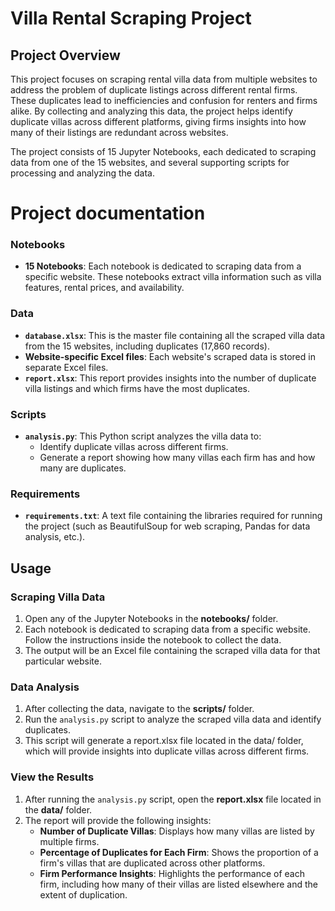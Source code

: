 # Villa Rental Scraping Project

## Project Overview

This project focuses on scraping rental villa data from multiple websites to address the problem of duplicate listings across different rental firms. These duplicates lead to inefficiencies and confusion for renters and firms alike. By collecting and analyzing this data, the project helps identify duplicate villas across different platforms, giving firms insights into how many of their listings are redundant across websites. 

The project consists of 15 Jupyter Notebooks, each dedicated to scraping data from one of the 15 websites, and several supporting scripts for processing and analyzing the data.

# Project documentation

### Notebooks
- **15 Notebooks**: Each notebook is dedicated to scraping data from a specific website. These notebooks extract villa information such as villa features, rental prices, and availability.

### Data
- **`database.xlsx`**: This is the master file containing all the scraped villa data from the 15 websites, including duplicates (17,860 records).
- **Website-specific Excel files**: Each website's scraped data is stored in separate Excel files.
- **`report.xlsx`**: This report provides insights into the number of duplicate villa listings and which firms have the most duplicates.

### Scripts
- **`analysis.py`**: This Python script analyzes the villa data to:
  - Identify duplicate villas across different firms.
  - Generate a report showing how many villas each firm has and how many are duplicates.

### Requirements
- **`requirements.txt`**: A text file containing the libraries required for running the project (such as BeautifulSoup for web scraping, Pandas for data analysis, etc.).

## Usage

### Scraping Villa Data
1. Open any of the Jupyter Notebooks in the **notebooks/** folder.
2. Each notebook is dedicated to scraping data from a specific website. Follow the instructions inside the notebook to collect the data.
3. The output will be an Excel file containing the scraped villa data for that particular website.

### Data Analysis
1. After collecting the data, navigate to the **scripts/** folder.
2. Run the `analysis.py` script to analyze the scraped villa data and identify duplicates.
3. This script will generate a report.xlsx file located in the data/ folder, which will provide insights into duplicate villas across different firms.

### View the Results
1. After running the `analysis.py` script, open the **report.xlsx** file located in the **data/** folder.
2. The report will provide the following insights:
   - **Number of Duplicate Villas**: Displays how many villas are listed by multiple firms.
   - **Percentage of Duplicates for Each Firm**: Shows the proportion of a firm's villas that are duplicated across other platforms.
   - **Firm Performance Insights**: Highlights the performance of each firm, including how many of their villas are listed elsewhere and the extent of duplication.



